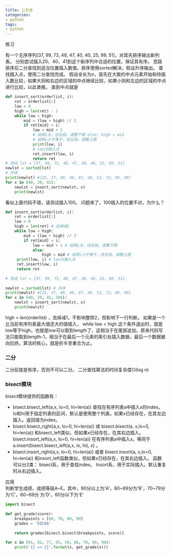 ```yaml
---
title: 二分法
categories: 
- python
tags:
- python
---
```


练习

有一个无序序列[37, 99, 73, 48, 47, 40, 40, 25, 99, 51]，对其先排序输出新列表。 
分别尝试插入20、40、41到这个新序列中合适的位置，保证其有序。
思路 
排序后二分查找到适当位置插入数值。排序使用sorted解决，假设升序输出。 
查找插入点，使用二分查找完成。 
假设全长为n，首先在大致的中点元素开始和待插入数比较，如果大则和右边的区域的中点继续比较，如果小则和左边的区域的中点进行比较，以此类推。 
直到中点就是

```python
def insert_sort(orderlist, i):    
    ret = orderlist[:]    
    low = 0    
    high = len(ret) - 1    
    while low < high: 
        mid = (low + high) // 2 
        if ret[mid] < i: 
            low = mid + 1 
            # 说明i大，往右找，调整下限 else: high = mid 
            # 说明i小于等于，往左找，调整上限    
            print(low, i) 
            # low为插入点    
            ret.insert(low, i)    
            return ret
# 测试 lst = [37, 99, 73, 48, 47, 40, 40, 25, 99, 51]
newlst = sorted(lst) 
# 升序 
print(newlst) #[25, 37, 40, 40, 47, 48, 51, 73, 99, 99] 
for x in (40, 20, 41):    
    newlst = insert_sort(newlst, x)    
    print(newlst)

```



看似上面代码不错，请测试插入100。 
问题来了，100插入的位置不对，为什么？

```python
def insert_sort(orderlist, i):    
    ret = orderlist[:]    
    low = 0    
    high = len(ret) # 去掉减1    
    while low < high: 
        mid = (low + high) // 2 
        if ret[mid] < i: 
            low = mid + 1 # 说明i大，往右找，调整下限 
            else:
                high = mid # 说明i小于等于，往左找，调整上限    
     print(low, i) # low为插入点    
     ret.insert(low, i)    
     return ret
 
# 测试 lst = [37, 99, 73, 48, 47, 40, 40, 25, 99, 51]
 
newlst = sorted(lst) # 升序
print(newlst) #[25, 37, 40, 40, 47, 48, 51, 73, 99, 99] 
for x in (40, 20, 41, 100):    
    newlst = insert_sort(newlst, x)    
    print(newlst)

```



 high = len(orderlist) ，去掉减1，不影响整除2，但影响下一行判断。
如果是一个比当前有序列表最大值还大的值插入， while low < high 这个条件退出时，就是low等于high，也就是low可以取到length了，这相当于在尾部追加。原来代码写法只能取到length-1，相当于在最后一个元素的索引处插入数据，最后一个数据被向后挤。算法的核心，就是折半至重合为止。

### 二分	 

二分前提是有序，否则不可以二分。
二分查找算法的时间复杂度O(log n)

### bisect模块	 

bisect模块提供的函数有：

* bisect.bisect_left(a,x, lo=0, hi=len(a)) 
  查找在有序列表a中插入x的index。lo和hi用于指定列表的区间，默认是使用整个列表。如果x已经存在，在其左边插入。返回值为index。
* bisect.bisect_right(a,x, lo=0, hi=len(a)) 或 bisect.bisect(a, x,lo=0, hi=len(a)) 和bisect_left类似，但如果x已经存在，在其右边插入。 bisect.insort_left(a,x, lo=0, hi=len(a)) 
  在有序列表a中插入x。等同于a.insert(bisect.bisect_left(a,x, lo, hi), x) 。
* bisect.insort_right(a,x, lo=0, hi=len(a)) 或者 bisect.insort(a, x,lo=0, hi=len(a)) 和insort_left函数类似，但如果x已经存在，在其右边插入。
  函数可以分2类： bisect系，用于查找index。 
  Insort系，用于实际插入。默认重复时从右边插入。

应用	 
判断学生成绩，成绩等级A~E。其中，90分以上为'A'，80~89分为'B'，70~79分为'C'，60~69分 为'D'，60分以下为'E'

```python
import bisect
 
def get_grade(score):    
    breakpoints = [60, 70, 80, 90]    
    grades = 'EDCBA'
 
    return grades[bisect.bisect(breakpoints, score)]
 
for x in (91, 82, 77, 65, 50, 60, 70, 80, 90):    
    print('{} => {}'.format(x, get_grade(x)))
```



 

 
